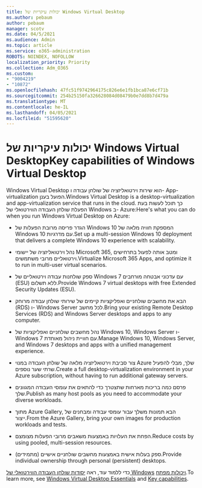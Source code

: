 ```yaml
---
title: יכולות עיקריות של Windows Virtual Desktop
ms.author: pebaum
author: pebaum
manager: scotv
ms.date: 04/5/2021
ms.audience: Admin
ms.topic: article
ms.service: o365-administration
ROBOTS: NOINDEX, NOFOLLOW
localization_priority: Priority
ms.collection: Adm_O365
ms.custom:
- "9004219"
- "10872"
ms.openlocfilehash: 47fc51f9742964175c826e6e1fb1bca87e6cf71b
ms.sourcegitcommit: 254b25150fa326628084d08479b0e7dd8b7d479a
ms.translationtype: MT
ms.contentlocale: he-IL
ms.lasthandoff: 04/05/2021
ms.locfileid: "51595620"
---
```

# <a name="key-capabilities-of-windows-virtual-desktop"></a><span data-ttu-id="52b04-102">יכולות עיקריות של Windows Virtual Desktop</span><span class="sxs-lookup"><span data-stu-id="52b04-102">Key capabilities of Windows Virtual Desktop</span></span>


<span data-ttu-id="52b04-103">Windows Virtual Desktop הוא שירות וירטואליזציה של שולחן עבודה ו- App-virtualization הפועל בענן.</span><span class="sxs-lookup"><span data-stu-id="52b04-103">Windows Virtual Desktop is a desktop-virtualization and app-virtualization service that runs in the cloud.</span></span> <span data-ttu-id="52b04-104">כך תוכל לעשות בעת הפעלת שולחן העבודה הווירטואלי של Windows ב- Azure:</span><span class="sxs-lookup"><span data-stu-id="52b04-104">Here's what you can do when you run Windows Virtual Desktop on Azure:</span></span>

- <span data-ttu-id="52b04-105">הגדר פריסה מרובת הפעלות של Windows 10 המספקת חוויה מלאה של Windows 10 עם מדרגיות.</span><span class="sxs-lookup"><span data-stu-id="52b04-105">Set up a multi-session Windows 10 deployment that delivers a complete Windows 10 experience with scalability.</span></span>

- <span data-ttu-id="52b04-106">נהל וירטואליזציה של יישומי Microsoft 365, ומטב אותה לפעול בתרחישים וירטואליים מרובי משתמשים.</span><span class="sxs-lookup"><span data-stu-id="52b04-106">Virtualize Microsoft 365 Apps, and optimize it to run in multi-user virtual scenarios.</span></span>

- <span data-ttu-id="52b04-107">ספק שולחנות עבודה וירטואליים של Windows 7 עם עדכוני אבטחה מורחבים (ESU) ללא תשלום.</span><span class="sxs-lookup"><span data-stu-id="52b04-107">Provide Windows 7 virtual desktops with free Extended Security Updates (ESU).</span></span>

- <span data-ttu-id="52b04-108">הבא את מחשבים שולחניים ואפליקציות קיימים של שירותי שולחן עבודה מרוחק (RDS) ו- Windows Server לכל מחשב.</span><span class="sxs-lookup"><span data-stu-id="52b04-108">Bring your existing Remote Desktop Services (RDS) and Windows Server desktops and apps to any computer.</span></span>

- <span data-ttu-id="52b04-109">נהל מחשבים שולחניים ואפליקציות של Windows 10, Windows Server ו- Windows 7 עם חוויית ניהול מאוחדת.</span><span class="sxs-lookup"><span data-stu-id="52b04-109">Manage Windows 10, Windows Server, and Windows 7 desktops and apps with a unified management experience.</span></span> 

- <span data-ttu-id="52b04-110">צור סביבת וירטואליזציה מלאה של שולחן העבודה במנוי Azure שלך, מבלי להפעיל שרתי שער נוספים.</span><span class="sxs-lookup"><span data-stu-id="52b04-110">Create a full desktop-virtualization environment in your Azure subscription, without having to run additional gateway servers.</span></span>

- <span data-ttu-id="52b04-111">פרסם כמה בריכות מארחות שתצטרך כדי להתאים את עומסי העבודה המגוונים שלך.</span><span class="sxs-lookup"><span data-stu-id="52b04-111">Publish as many host pools as you need to accommodate your diverse workloads.</span></span>

- <span data-ttu-id="52b04-112">מתוך Azure Gallery, הבא תמונות משלך עבור עומסי עבודה ומבחנים של ייצור.</span><span class="sxs-lookup"><span data-stu-id="52b04-112">From the Azure Gallery, bring your own images for production workloads and tests.</span></span> 

- <span data-ttu-id="52b04-113">הפחת את העלויות באמצעות משאבים מרובי הפעלות מצומצם.</span><span class="sxs-lookup"><span data-stu-id="52b04-113">Reduce costs by using pooled, multi-session resources.</span></span> 

- <span data-ttu-id="52b04-114">ספק בעלות אישית באמצעות מחשבים שולחניים אישיים (מתמידים).</span><span class="sxs-lookup"><span data-stu-id="52b04-114">Provide individual ownership through personal (persistent) desktops.</span></span>

<span data-ttu-id="52b04-115">כדי ללמוד עוד, ראה [יסודות שולחן העבודה הווירטואלי של Windows](https://go.microsoft.com/fwlink/?linkid=2127033) [ויכולות מפתח](https://docs.microsoft.com/azure/virtual-desktop/overview#key-capabilities).</span><span class="sxs-lookup"><span data-stu-id="52b04-115">To learn more, see [Windows Virtual Desktop Essentials](https://go.microsoft.com/fwlink/?linkid=2127033) and [Key capabilities](https://docs.microsoft.com/azure/virtual-desktop/overview#key-capabilities).</span></span>